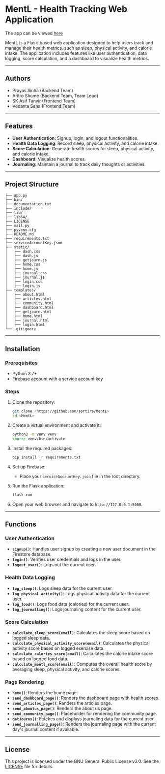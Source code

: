 # MentL - Health Tracking Web Application

The app can be viewed [here](https://mikehawk-mentl.onrender.com/)

MentL is a Flask-based web application designed to help users track and manage their health metrics, such as sleep, physical activity, and calorie intake. The application includes features like user authentication, data logging, score calculation, and a dashboard to visualize health metrics.

---

## Authors

- Prayas Sinha (Backend Team)
- Aritro Shome (Backend Team, Team Lead)
- SK Asif Tanvir (Frontend Team)
- Vedanta Saha (Frontend Team)

---

## Features

- **User Authentication**: Signup, login, and logout functionalities.
- **Health Data Logging**: Record sleep, physical activity, and calorie intake.
- **Score Calculation**: Generate health scores for sleep, physical activity, and calorie intake.
- **Dashboard**: Visualize health scores.
- **Journaling**: Maintain a journal to track daily thoughts or activities.
---

## Project Structure

```
├── app.py
├── bin/
├── documentation.txt
├── include/
├── lib/
├── lib64/
├── LICENSE
├── mail.py
├── pyvenv.cfg
├── README.md
├── requirements.txt
├── serviceAccountKey.json
├── static/
│   ├── dash.css
│   ├── dash.js
│   ├── getjourn.js
│   ├── home.css
│   ├── home.js
│   ├── journal.css
│   ├── journal.js
│   ├── login.css
│   ├── login.js
├── templates/
│   ├── about.html
│   ├── articles.html
│   ├── community.html
│   ├── dashboard.html
│   ├── getjourn.html
│   ├── home.html
│   ├── journal.html
│   ├── login.html
└── .gitignore
```

---

## Installation

### Prerequisites

- Python 3.7+
- Firebase account with a service account key

### Steps

1. Clone the repository:
    ```bash
    git clone <https://github.com/sortira/MentL>
    cd <MentL>
    ```

2. Create a virtual environment and activate it:
    ```bash
    python3 -m venv venv
    source venv/bin/activate
    ```

3. Install the required packages:
    ```bash
    pip install -r requirements.txt
    ```

4. Set up Firebase:
    - Place your `serviceAccountKey.json` file in the root directory.

5. Run the Flask application:
    ```bash
    flask run
    ```

6. Open your web browser and navigate to `http://127.0.0.1:5000`.

---

## Functions

### User Authentication

- **`signup()`**: Handles user signup by creating a new user document in the Firestore database.
- **`login()`**: Verifies user credentials and logs in the user.
- **`logout_user()`**: Logs out the current user.

### Health Data Logging

- **`log_sleep()`**: Logs sleep data for the current user.
- **`log_physical_activity()`**: Logs physical activity data for the current user.
- **`log_food()`**: Logs food data (calories) for the current user.
- **`log_journalling()`**: Logs journaling content for the current user.

### Score Calculation

- **`calculate_sleep_score(email)`**: Calculates the sleep score based on logged sleep data.
- **`calculate_physical_activity_score(email)`**: Calculates the physical activity score based on logged exercise data.
- **`calculate_calories_score(email)`**: Calculates the calorie intake score based on logged food data.
- **`calculate_mentl_score(email)`**: Computes the overall health score by averaging sleep, physical activity, and calorie scores.

### Page Rendering

- **`home()`**: Renders the home page.
- **`send_dashboard_page()`**: Renders the dashboard page with health scores.
- **`send_articles_page()`**: Renders the articles page.
- **`send_aboutus_page()`**: Renders the about us page.
- **`send_community_page()`**: Placeholder for rendering the community page.
- **`getJourns()`**: Fetches and displays journaling data for the current user.
- **`send_journalling_page()`**: Renders the journaling page with the current day's journal content if available.

---

## License

This project is licensed under the GNU General Public License v3.0. See the [LICENSE](LICENSE) file for details.

